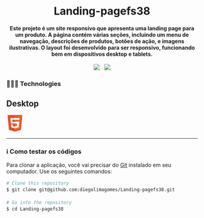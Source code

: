 <div align="center">
  
# Landing-pagefs38
  
<h4>Este projeto é um site responsivo que apresenta uma landing page para um produto. A página contém várias seções, incluindo um menu de navegação, descrições de produtos, botões de ação, e imagens ilustrativas. O layout foi desenvolvido para ser responsivo, funcionando bem em dispositivos desktop e tablets.</h4>

<p align="center">
<img src="https://github.com/diegolimagomes/Landing-pagefs38/assets/131981987/674cafdf-e4b9-4b86-986e-43f6c99015d8" width=900> &nbsp;
<img src="https://github.com/diegolimagomes/Landing-pagefs38/assets/131981987/22aa4493-5943-4e73-a821-b81a9fcae14c" width=900>

</div>
  
### 👨🏻‍💻 Technologies &nbsp;

## Desktop
<img src="https://raw.githubusercontent.com/devicons/devicon/master/icons/html5/html5-original.svg" alt="imagem" width="45"> &nbsp;


---

### :information_source: Como testar os códigos

Para clonar a aplicação, você vai precisar do [Git](https://git-scm.com) instalado em seu computador.
Use os seguintes comandos:

```bash
# Clone this repository
$ git clone git@github.com:diegolimagomes/Landing-pagefs38.git

# Go into the repository
$ cd Landing-pagefs38

```
